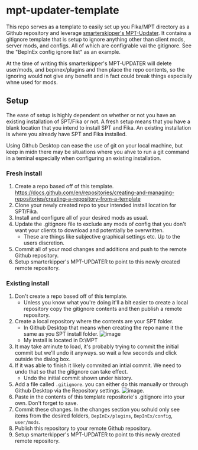 # mpt-updater-template
This repo serves as a template to easily set up you FIka/MPT directory as a Github repository and leverage [smarterskipper's MPT-Updater](https://github.com/smarterskipper/MPT-UPDATER/blob/main/MPT%20Updater/Program.cs). It contains a gitignore template that is setup to ignore anything other than client mods, server mods, and configs. All of which are configrable vai the gitignore. See the "BepInEx config ignore list" as an example.

At the time of writing this smarterkipper's MPT-UPDATER will delete user/mods, and bepinex/plugins and then place the repo contents, so the ignoring would not give any benefit and in fact could break things especially whne used for mods.

## Setup
The ease of setup is highly dependent on whether or not you have an existing installation of SPT/Fika or not. A fresh setup means that you have a blank location that you intend to install SPT and Fika. An existing installation is where you already have SPT and Fika installed.

Using Github Desktop can ease the use of git on your local machine, but keep in midn there may be situations where you ahve to run a git command in a teminal especially when configuring an existing installation.

### Fresh install
1. Create a repo based off of this template. https://docs.github.com/en/repositories/creating-and-managing-repositories/creating-a-repository-from-a-template
2. Clone your newly created repo to your intended install location for SPT/Fika.
3. Install and configure all of your desired mods as usual.
4. Update the .gitignore file to exclude any mods of config that you don't want your clients to download and potentially be overwritten.
   - These are things like subjective graphical settings etc. Up to the users discretion.
5. Commit all of your mod changes and additions and push to the remote Github repository.
6. Setup smarterkipper's MPT-UPDATER to point to this newly created remote repository.

### Existing install
1. Don't create a repo based off of this template.
     - Unless you know what you're doing it'll a bit easier to create a local repository copy the gitignore contents and then publish a remote repository.
2. Create a local repository where the contents are your SPT folder.
     - In Github Desktop that means when creating the repo name it the same as you SPT install folder. ![image](https://github.com/lukas-gust/MPT-configs/assets/31327300/50f3cde5-b534-420a-832a-f4f780f513bf)
     - My install is located in D:\MPT
3. It may take aminute to load, it's probably trying to commit the initial commit but we'll undo it anyways. so wait a few seconds and click outside the dialog box.
4. If it was able to finish it likely commited an intial commit. We need to undo that so that the gitignore can take effect.
     - Undo the initial commit shown under history.
5. Add a file called `.gitignore`. you can either do this manually or through Github Desktop via the Repository settings. ![image](https://github.com/lukas-gust/MPT-configs/assets/31327300/e68af0ad-cd08-478c-abcd-64796dc09480).
6. Paste in the contents of this template repositorie's .gitignore into your own. Don't forget to save.
7. Commit these changes. In the changes section you sohuld only see items from the desired folders, `BepInEx/plugins`, `BepInEx/config`, `user/mods`.
8. Publish this repository to your remote Github repository.
9. Setup smarterkipper's MPT-UPDATER to point to this newly created remote repository.
